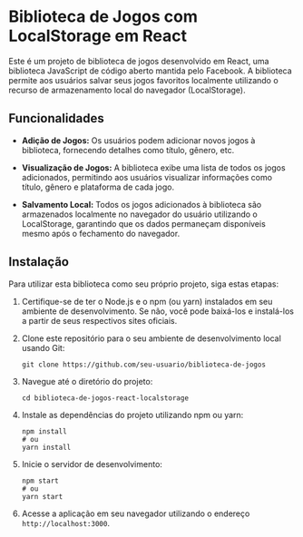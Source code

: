 # Biblioteca de Jogos com LocalStorage em React

Este é um projeto de biblioteca de jogos desenvolvido em React, uma biblioteca JavaScript de código aberto mantida pelo Facebook. A biblioteca permite aos usuários salvar seus jogos favoritos localmente utilizando o recurso de armazenamento local do navegador (LocalStorage).

## Funcionalidades

- **Adição de Jogos:** Os usuários podem adicionar novos jogos à biblioteca, fornecendo detalhes como título, gênero, etc.

- **Visualização de Jogos:** A biblioteca exibe uma lista de todos os jogos adicionados, permitindo aos usuários visualizar informações como título, gênero e plataforma de cada jogo.

- **Salvamento Local:** Todos os jogos adicionados à biblioteca são armazenados localmente no navegador do usuário utilizando o LocalStorage, garantindo que os dados permaneçam disponíveis mesmo após o fechamento do navegador.

## Instalação

Para utilizar esta biblioteca como seu próprio projeto, siga estas etapas:

1. Certifique-se de ter o Node.js e o npm (ou yarn) instalados em seu ambiente de desenvolvimento. Se não, você pode baixá-los e instalá-los a partir de seus respectivos sites oficiais.

2. Clone este repositório para o seu ambiente de desenvolvimento local usando Git:

    ```
    git clone https://github.com/seu-usuario/biblioteca-de-jogos
    ```

3. Navegue até o diretório do projeto:

    ```
    cd biblioteca-de-jogos-react-localstorage
    ```

4. Instale as dependências do projeto utilizando npm ou yarn:

    ```
    npm install
    # ou
    yarn install
    ```

5. Inicie o servidor de desenvolvimento:

    ```
    npm start
    # ou
    yarn start
    ```

6. Acesse a aplicação em seu navegador utilizando o endereço `http://localhost:3000`.
